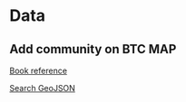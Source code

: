 # Data
## Add community on BTC MAP
[Book reference](https://github.com/UAIBIT/book/wiki/Add-Community)

[Search GeoJSON](https://geojson.codingarena.top/)
